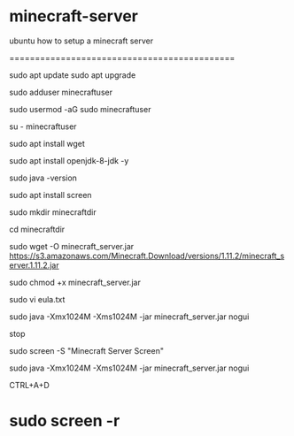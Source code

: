 # minecraft-server
ubuntu how to setup a minecraft server

============================================

sudo apt update
sudo apt upgrade

sudo adduser minecraftuser

sudo usermod -aG sudo minecraftuser

su - minecraftuser

sudo apt install wget

sudo apt install openjdk-8-jdk -y

sudo java -version

sudo apt install screen

sudo mkdir minecraftdir

cd minecraftdir

sudo wget -O minecraft_server.jar https://s3.amazonaws.com/Minecraft.Download/versions/1.11.2/minecraft_server.1.11.2.jar

sudo chmod +x minecraft_server.jar

sudo vi eula.txt

sudo java -Xmx1024M -Xms1024M -jar minecraft_server.jar nogui

stop

sudo screen -S "Minecraft Server Screen"

sudo java -Xmx1024M -Xms1024M -jar minecraft_server.jar nogui

CTRL+A+D

sudo screen -r
============================================
